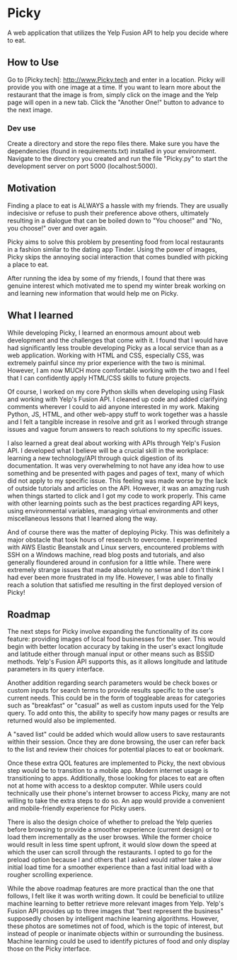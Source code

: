 # Picky
A web application that utilizes the Yelp Fusion API to help you decide where to eat.

## How to Use
Go to [Picky.tech]: http://www.Picky.tech and enter in a location. Picky will provide you with one image at a time. If you want to learn more about the restaurant that the image is from, simply click on the image and the Yelp page will open in a new tab. Click the "Another One!" button to advance to the next image.
  
### Dev use
Create a directory and store the repo files there. Make sure you have the dependencies (found in requirements.txt) installed in your environment. Navigate to the directory you created and run the file "Picky.py" to start the development server on port 5000 (localhost:5000). 

## Motivation
Finding a place to eat is ALWAYS a hassle with my friends. They are usually indecisive or refuse to push their preference above others, ultimately resulting in a dialogue that can be boiled down to "You choose!" and "No, you choose!" over and over again. 

Picky aims to solve this problem by presenting food from local restaurants in a fashion similar to the dating app Tinder. Using the power of images, Picky skips the annoying social interaction that comes bundled with picking a place to eat. 

After running the idea by some of my friends, I found that there was genuine interest which motivated me to spend my winter break working on and learning new information that would help me on Picky. 

## What I learned
While developing Picky, I learned an enormous amount about web development and the challenges that come with it. I found that I would have had significantly less trouble developing Picky as a local service than as a web application. Working with HTML and CSS, especially CSS, was extremely painful since my prior experience with the two is minimal. However, I am now MUCH more comfortable working with the two and I feel that I can confidently apply HTML/CSS skills to future projects. 

Of course, I worked on my core Python skills when developing using Flask and working with Yelp's Fusion API. I cleaned up code and added clarifying comments wherever I could to aid anyone interested in my work. Making Python, JS, HTML, and other web-appy stuff to work together was a hassle and I felt a tangible increase in resolve and grit as I worked through strange issues and vague forum answers to reach solutions to my specific issues.

I also learned a great deal about working with APIs through Yelp's Fusion API. I developed what I believe will be a crucial skill in the workplace: learning a new technology/API through quick digestion of its documentation. It was very overwhelming to not have any idea how to use something and be presented with pages and pages of text, many of which did not apply to my specific issue. This feeling was made worse by the lack of outside tutorials and articles on the API. However, it was an amazing rush when things started to click and I got my code to work properly. This came with other learning points such as the best practices regarding API keys, using environmental variables, managing virtual environments and other miscellaneous lessons that I learned along the way.

And of course there was the matter of deploying Picky. This was definitely a major obstacle that took hours of research to overcome. I experimented with AWS Elastic Beanstalk and Linux servers, encountered problems with SSH on a Windows machine, read blog posts and tutorials, and also generally floundered around in confusion for a little while. There were extremely strange issues that made absolutely no sense and I don't think I had ever been more frustrated in my life. However, I was able to finally reach a solution that satisfied me resulting in the first deployed version of Picky!

## Roadmap
The next steps for Picky involve expanding the functionality of its core feature: providing images of local food businesses for the user. This would begin with better location accuracy by taking in the user's exact longitude and latitude either through manual input or other means such as BSSID methods. Yelp's Fusion API supports this, as it allows longitude and latitude parameters in its query interface. 

Another addition regarding search parameters would be check boxes or custom inputs for search terms to provide results specific to the user's current needs. This could be in the form of toggleable areas for categories such as "breakfast" or "casual" as well as custom inputs used for the Yelp query. To add onto this, the ability to specify how many pages or results are returned would also be implemented.

A "saved list" could be added which would allow users to save restaurants within their session. Once they are done browsing, the user can refer back to the list and review their choices for potential places to eat or bookmark.

Once these extra QOL features are implemented to Picky, the next obvious step would be to transition to a mobile app. Modern internet usage is transitioning to apps. Additionally, those looking for places to eat are often not at home with access to a desktop computer. While users could technically use their phone's internet browser to access Picky, many are not willing to take the extra steps to do so. An app would provide a convenient and mobile-friendly experience for Picky users.

There is also the design choice of whether to preload the Yelp queries before browsing to provide a smoother experience (current design) or to load them incrementally as the user browses. While the former choice would result in less time spent upfront, it would slow down the speed at which the user can scroll through the restaurants. I opted to go for the preload option because I and others that I asked would rather take a slow initial load time for a smoother experience than a fast initial load with a rougher scrolling experience.

While the above roadmap features are more practical than the one that follows, I felt like it was worth writing down. It could be beneficial to utilize machine learning to better retrieve more relevant images from Yelp. Yelp's Fusion API provides up to three images that "best represent the business" supposedly chosen by intelligent machine learning algorithms. However, these photos are sometimes not of food, which is the topic of interest, but instead of people or inanimate objects within or surrounding the business. Machine learning could be used to identify pictures of food and only display those on the Picky interface.

